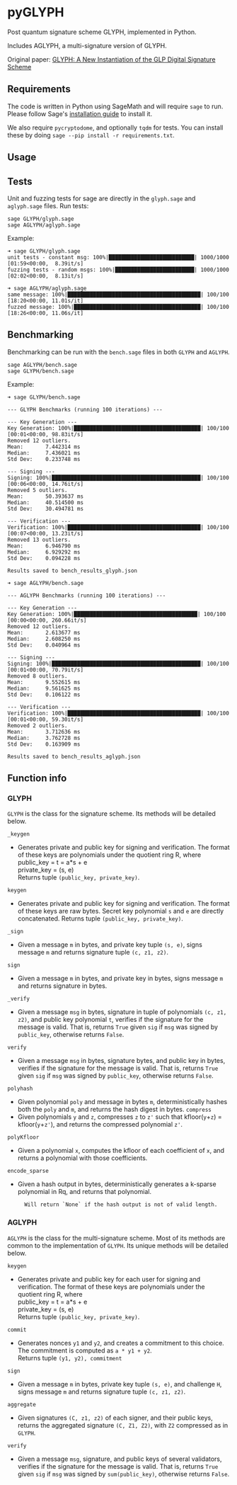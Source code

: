 # pyGLYPH

Post quantum signature scheme GLYPH, implemented in Python.

Includes AGLYPH, a multi-signature version of GLYPH.

Original paper: [GLYPH: A New Instantiation of the GLP Digital Signature
Scheme](https://eprint.iacr.org/2017/766.pdf)

## Requirements

The code is written in Python using SageMath and will require `sage` to run.
Please follow Sage's [installation guide](https://doc.sagemath.org/html/en/installation/index.html) to install it.

We also require `pycryptodome`, and optionally `tqdm` for tests. You can install these by doing `sage --pip install -r requirements.txt`.

## Usage

## Tests

Unit and fuzzing tests for sage are directly in the `glyph.sage` and `aglyph.sage` files.
Run tests:
```
sage GLYPH/glyph.sage
sage AGLYPH/aglyph.sage
```

Example:
```
➜ sage GLYPH/glyph.sage
unit tests - constant msg: 100%|███████████████████████████| 1000/1000 [01:59<00:00,  8.39it/s]
fuzzing tests - random msgs: 100%|█████████████████████████| 1000/1000 [02:02<00:00,  8.13it/s]

➜ sage AGLYPH/aglyph.sage 
same message: 100%|██████████████████████████████████████████| 100/100 [18:20<00:00, 11.01s/it]
fuzzed message: 100%|████████████████████████████████████████| 100/100 [18:26<00:00, 11.06s/it]

```



## Benchmarking

Benchmarking can be run with the `bench.sage` files in both `GLYPH` and `AGLYPH`.
```
sage AGLYPH/bench.sage
sage GLYPH/bench.sage
```

Example:
```
➜ sage GLYPH/bench.sage 

--- GLYPH Benchmarks (running 100 iterations) ---

--- Key Generation ---
Key Generation: 100%|████████████████████████████████████████| 100/100 [00:01<00:00, 98.83it/s]
Removed 12 outliers.
Mean:       7.442314 ms
Median:     7.436021 ms
Std Dev:    0.233748 ms

--- Signing ---
Signing: 100%|███████████████████████████████████████████████| 100/100 [00:06<00:00, 14.76it/s]
Removed 5 outliers.
Mean:       50.393637 ms
Median:     40.514500 ms
Std Dev:    30.494781 ms

--- Verification ---
Verification: 100%|██████████████████████████████████████████| 100/100 [00:07<00:00, 13.23it/s]
Removed 13 outliers.
Mean:       6.946790 ms
Median:     6.929292 ms
Std Dev:    0.094228 ms

Results saved to bench_results_glyph.json

```

```
➜ sage AGLYPH/bench.sage

--- AGLYPH Benchmarks (running 100 iterations) ---

--- Key Generation ---
Key Generation: 100%|███████████████████████████████████████| 100/100 [00:00<00:00, 260.66it/s]
Removed 12 outliers.
Mean:       2.613677 ms
Median:     2.608250 ms
Std Dev:    0.040964 ms

--- Signing ---
Signing: 100%|███████████████████████████████████████████████| 100/100 [00:01<00:00, 70.79it/s]
Removed 8 outliers.
Mean:       9.552615 ms
Median:     9.561625 ms
Std Dev:    0.106122 ms

--- Verification ---
Verification: 100%|██████████████████████████████████████████| 100/100 [00:01<00:00, 59.30it/s]
Removed 2 outliers.
Mean:       3.712636 ms
Median:     3.762728 ms
Std Dev:    0.163909 ms

Results saved to bench_results_aglyph.json

```

## Function info

### GLYPH

`GLYPH` is the class for the signature scheme. Its methods will be detailed below.

`_keygen`
- Generates private and public key for signing and verification.
        The format of these keys are polynomials under the quotient ring R, where\
            public_key = t = a*s + e\
            private_key = (s, e)\
        Returns tuple `(public_key, private_key)`.

`keygen`
- Generates private and public key for signing and verification.
        The format of these keys are raw bytes.
        Secret key polynomial `s` and `e` are directly concatenated.
        Returns tuple `(public_key, private_key)`.

`_sign`
- Given a message `m` in bytes, and private key tuple `(s, e)`,
        signs message `m` and returns signature tuple
        `(c, z1, z2)`.

`sign`
- Given a message `m` in bytes, and private key in bytes,
        signs message `m` and returns signature in bytes.

`_verify`
- Given a message `msg` in bytes, signature in tuple of polynomials `(c, z1, z2)`,
        and public key polynomial `t`, verifies if the signature for the message is valid.
        That is, returns `True` given `sig` if `msg` was signed by `public_key`,
        otherwise returns `False`.

`verify`
- Given a message `msg` in bytes, signature bytes,
        and public key in bytes, verifies if the signature for the message is valid.
        That is, returns `True` given `sig` if `msg` was signed by `public_key`,
        otherwise returns `False`.

`polyhash`
- Given polynomial `poly` and message in bytes `m`,
        deterministically hashes both the `poly` and `m`,
        and returns the hash digest in bytes.
`compress`
- Given polynomials `y` and `z`,
        compresses `z` to `z'` such that kfloor(`y`+`z`) = kfloor(`y`+`z'`),
        and returns the compressed polynomial `z'`.

`polyKfloor`
- Given a polynomial `x`,
        computes the kfloor of each coefficient of `x`,
        and returns a polynomial with those coefficients.

`encode_sparse`
- Given a hash output in bytes,
        deterministically generates a k-sparse polynomial in Rq,
        and returns that polynomial.

        Will return `None` if the hash output is not of valid length.

### AGLYPH

`AGLYPH` is the class for the multi-signature scheme. Most of its methods are
common to the implementation of `GLYPH`. Its unique methods will be detailed below.

`keygen`
- Generates private and public key for each user for signing and verification.
        The format of these keys are polynomials under the quotient ring R, where\
            public_key = t = a*s + e\
            private_key = (s, e)\
        Returns tuple `(public_key, private_key)`.

`commit`
- Generates nonces `y1` and `y2`, and creates a commitment to this choice.
        The commitment is computed as `a * y1 + y2`.\
        Returns tuple `(y1, y2), commitment`

`sign`
- Given a message `m` in bytes, private key tuple `(s, e)`, and challenge `H`,
        signs message `m` and returns signature tuple
        `(c, z1, z2)`.

`aggregate`
- Given signatures `(C, z1, z2)` of each signer, and their public keys,
returns the aggregated signature `(C, Z1, Z2)`, with `Z2` compressed as in `GLYPH`.

`verify`
- Given a message `msg`, signature,
        and public keys of several validators, verifies if the signature for the message is valid.
        That is, returns `True` given `sig` if `msg` was signed by `sum(public_key)`,
        otherwise returns `False`.